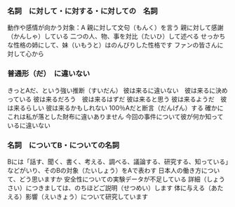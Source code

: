 ### 名詞　に対して・に対する・に対しての　名詞
動作や感情が向かう対象：A
親に対して文句（もんく）を言う
親に対して感謝（かんしゃ）している
二つの人、物、事を対比（たいひ）して述べる
せっかちな性格の姉にして、妹（いもうと）はのんびりした性格です
ファンの皆さんに対して心から

### 普通形（~~だ~~）　に違いない
きっとAだ、という強い推断（すいだん）
彼は来るに違いない　彼は来るに決めっている
彼は来るだろう　彼は来るはずだ
彼は来ると思う
彼は来るようだ　彼は来るらしい
彼は来るかもしれない
100％Aだと断言（だんげん）する
確かにこれは私が落とした財布に違いありません
今回の事件について彼が何か知っているに違いない

### 名詞　についてB・についての名詞
Bには「話す、聞く、書く、考える、調べる、議論する、研究する、知っている」などがいり、そのBの対象（たいしょう）をAで表わす
日本人の働き方について、どう思いますか
安全性についての実験データが不足している
詳細（しょうさい）につきましては、のちほどご説明（せつめい）します
体に与える（あたえる）影響（えいきょう）について研究しています

